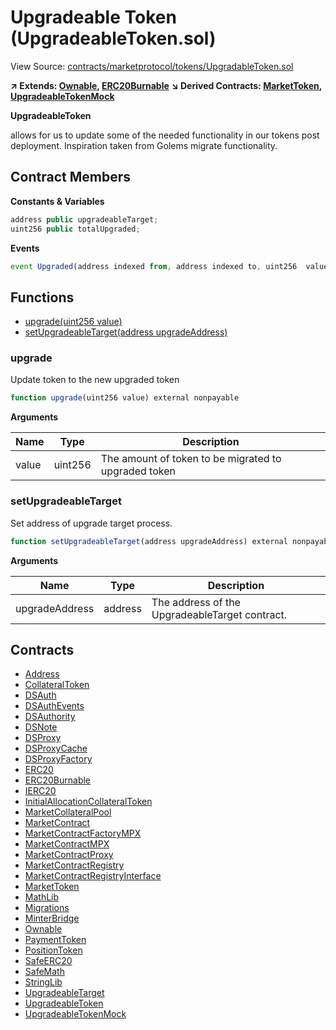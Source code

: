 # Upgradeable Token (UpgradeableToken.sol)

View Source: [contracts/marketprotocol/tokens/UpgradableToken.sol](../../contracts/marketprotocol/tokens/UpgradableToken.sol)

**↗ Extends: [Ownable](Ownable.md), [ERC20Burnable](ERC20Burnable.md)**
**↘ Derived Contracts: [MarketToken](MarketToken.md), [UpgradeableTokenMock](UpgradeableTokenMock.md)**

**UpgradeableToken**

allows for us to update some of the needed functionality in our tokens post deployment. Inspiration taken
 from Golems migrate functionality.

## Contract Members
**Constants & Variables**

```js
address public upgradeableTarget;
uint256 public totalUpgraded;

```

**Events**

```js
event Upgraded(address indexed from, address indexed to, uint256  value);
```

## Functions

- [upgrade(uint256 value)](#upgrade)
- [setUpgradeableTarget(address upgradeAddress)](#setupgradeabletarget)

### upgrade

Update token to the new upgraded token

```js
function upgrade(uint256 value) external nonpayable
```

**Arguments**

| Name        | Type           | Description  |
| ------------- |------------- | -----|
| value | uint256 | The amount of token to be migrated to upgraded token | 

### setUpgradeableTarget

Set address of upgrade target process.

```js
function setUpgradeableTarget(address upgradeAddress) external nonpayable onlyOwner 
```

**Arguments**

| Name        | Type           | Description  |
| ------------- |------------- | -----|
| upgradeAddress | address | The address of the UpgradeableTarget contract. | 

## Contracts

* [Address](Address.md)
* [CollateralToken](CollateralToken.md)
* [DSAuth](DSAuth.md)
* [DSAuthEvents](DSAuthEvents.md)
* [DSAuthority](DSAuthority.md)
* [DSNote](DSNote.md)
* [DSProxy](DSProxy.md)
* [DSProxyCache](DSProxyCache.md)
* [DSProxyFactory](DSProxyFactory.md)
* [ERC20](ERC20.md)
* [ERC20Burnable](ERC20Burnable.md)
* [IERC20](IERC20.md)
* [InitialAllocationCollateralToken](InitialAllocationCollateralToken.md)
* [MarketCollateralPool](MarketCollateralPool.md)
* [MarketContract](MarketContract.md)
* [MarketContractFactoryMPX](MarketContractFactoryMPX.md)
* [MarketContractMPX](MarketContractMPX.md)
* [MarketContractProxy](MarketContractProxy.md)
* [MarketContractRegistry](MarketContractRegistry.md)
* [MarketContractRegistryInterface](MarketContractRegistryInterface.md)
* [MarketToken](MarketToken.md)
* [MathLib](MathLib.md)
* [Migrations](Migrations.md)
* [MinterBridge](MinterBridge.md)
* [Ownable](Ownable.md)
* [PaymentToken](PaymentToken.md)
* [PositionToken](PositionToken.md)
* [SafeERC20](SafeERC20.md)
* [SafeMath](SafeMath.md)
* [StringLib](StringLib.md)
* [UpgradeableTarget](UpgradeableTarget.md)
* [UpgradeableToken](UpgradeableToken.md)
* [UpgradeableTokenMock](UpgradeableTokenMock.md)
